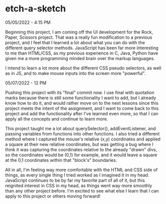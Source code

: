 # etch-a-sketch

05/05/2022 - 4:15 PM

Beginning this project, I am coming off the UI development for the Rock, Paper, Scissors project. That was a really fun modification to a previous project, and I feel that I learned a lot about what you can do with the different query selector methods. JavaScript has been far more interesting to me than HTML/CSS, as my previous experience in C, Java, Python have given me a more programming minded brain over the markup languages.

I intend to learn a lot more about the different CSS pseudo selectors, as well as in JS, and to make mouse inputs into the screen more "powerful".

05/07/2022 - 12 PM

Pushing this project with its "final" commit now. I use final with quotation marks because there is still some functionality I want to add, but I already know how to do it, and would rather move on to the next lessons since this project meets the intent of the assignment, and I want to come back to this project and add the functionality after I've learned even more, so that I can apply all the concepts and continue to learn more.

This project taught me a lot about querySelector(), addEventListener, and passing variables from functions into other functions. I also tried a different method where I captured the mouse's relative (x,y) coordinates and applied a square at their new relative coordinates, but was getting a bug where I think it was capturing the coordinates relative to the already "drawn" divs, so the coordinates would be (0,1) for example, and it would leave a square at the 0,1 coordinates within that "block's" boundaries.

All in all, I'm feeling way more comfortable with the HTML and CSS side of things, as every single thing I tried worked as I imagined it in my head. JavaScript continues to be by far my favorite part of all of it, but this reignited interest in CSS in my head, as things went way more smoothly than any other project before. I'm excited to see what else I learn that I can apply to this project or others moving forward!